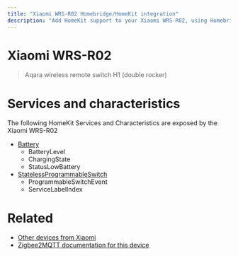 ```yaml
---
title: "Xiaomi WRS-R02 Homebridge/HomeKit integration"
description: "Add HomeKit support to your Xiaomi WRS-R02, using Homebridge, Zigbee2MQTT and homebridge-z2m."
---
```

<!---
This file has been GENERATED using src/docgen/docgen.ts
DO NOT EDIT THIS FILE MANUALLY!
-->
# Xiaomi WRS-R02
> Aqara wireless remote switch H1 (double rocker)


# Services and characteristics
The following HomeKit Services and Characteristics are exposed by
the Xiaomi WRS-R02

* [Battery](../../battery.md)
  * BatteryLevel
  * ChargingState
  * StatusLowBattery
* [StatelessProgrammableSwitch](../../action.md)
  * ProgrammableSwitchEvent
  * ServiceLabelIndex


# Related
* [Other devices from Xiaomi](../index.md#xiaomi)
* [Zigbee2MQTT documentation for this device](https://www.zigbee2mqtt.io/devices/WRS-R02.html)